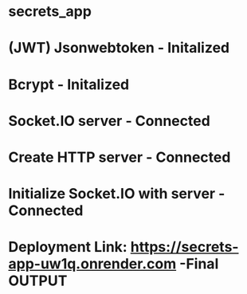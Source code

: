 # secrets_app
# (JWT) Jsonwebtoken - Initalized
# Bcrypt - Initalized
# Socket.IO server - Connected
# Create HTTP server - Connected
# Initialize Socket.IO with server - Connected
# Deployment Link: https://secrets-app-uw1q.onrender.com -Final OUTPUT
